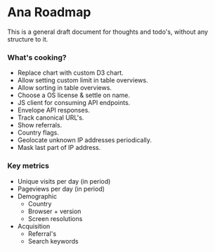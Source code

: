 Ana Roadmap
===========

This is a general draft document for thoughts and todo's, without any structure to it.

### What's cooking?

- Replace chart with custom D3 chart.
- Allow setting custom limit in table overviews.
- Allow sorting in table overviews.
- Choose a OS license & settle on name.
- JS client for consuming API endpoints.
- Envelope API responses.
- Track canonical URL's.
- Show referrals.
- Country flags.
- Geolocate unknown IP addresses periodically.
- Mask last part of IP address.

### Key metrics

- Unique visits per day (in period)
- Pageviews per day (in period)
- Demographic
  - Country
  - Browser + version
  - Screen resolutions
- Acquisition
  - Referral's
  - Search keywords
